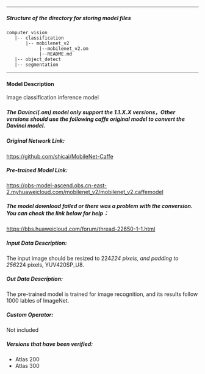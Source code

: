*******************************************************************************
##### Structure of the directory for storing model files
```
computer_vision
   |-- classification
       |-- mobilenet_v2
            |--mobilenet_v2.om
            |--README.md
   |-- object_detect
   |-- segmentation
```
*******************************************************************************

#### Model Description

Image classification inference model

##### The Davinci(.om) model only support the 1.1.X.X versions，Other versions should use the following caffe original model to convert the Davinci model.

##### Original Network Link:
 
https://github.com/shicai/MobileNet-Caffe

##### Pre-trained Model Link:

https://obs-model-ascend.obs.cn-east-2.myhuaweicloud.com/mobilenet_v2/mobilenet_v2.caffemodel

##### The model download failed or there was a problem with the conversion. You can check the link below for help：
https://bbs.huaweicloud.com/forum/thread-22650-1-1.html

##### Input Data Description:

The input image should be resized to 224*224 pixels, and padding to 256*224 pixels, YUV420SP_U8.

##### Out Data Description:

The pre-trained model is trained for image recognition, and its results follow 1000 lables of ImageNet.

##### Custom Operator:

Not included

##### Versions that have been verified: 

- Atlas 200
- Atlas 300
